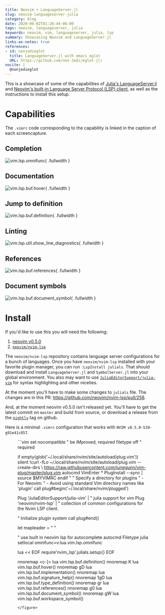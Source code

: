 ```yaml
---
title: Neovim + LanguageServer.jl
slug: neovim-languageserver-julia
category: blog
date: 2020-06-02T01:28:44-06:00
tags: neovim, languageserver, julia
keywords: neovim, vim, languageserver, julia, lsp
summary: Showcasing Neovim and LanguageServer.jl
links-as-notes: true
references:
- id: nonjedieglot
  title: LanguageServer.jl with emacs eglot
  URL: https://github.com/non-Jedi/eglot-jl/
nocite: |
  @nonjedieglot
---
```


This is a showcase of some of the capabilities of [Julia's LanguageServer.jl](https://github.com/julia-vscode/LanguageServer.jl) and [Neovim's built-in Language Server Protocol (LSP) client](https://neovim.io/doc/user/lsp.html), as well as the instructions to install this setup.

# Capabilities

The `.vimrc` code corresponding to the capability is linked in the caption of each screencapture.

## Completion

![[vim.lsp.omnifunc](https://github.com/kdheepak/dotfiles/blob/9f2f76877e0b6ace32c109d95e206ee9f1851193/vimrc#L648)](images/autocomplete.mov.gif){ .fullwidth }

## Documentation

![[vim.lsp.buf.hover](https://github.com/kdheepak/dotfiles/blob/9f2f76877e0b6ace32c109d95e206ee9f1851193/vimrc#L971)](images/documentation.mov.gif){ .fullwidth }

## Jump to definition

![[vim.lsp.buf.definition](https://github.com/kdheepak/dotfiles/blob/9f2f76877e0b6ace32c109d95e206ee9f1851193/vimrc#L968)](images/jumptodefinition.mov.gif){ .fullwidth }

## Linting

![[vim.lsp.util.show_line_diagnostics](https://github.com/kdheepak/dotfiles/blob/9f2f76877e0b6ace32c109d95e206ee9f1851193/vimrc#L992)](images/linting.mov.gif){ .fullwidth }

## References

![[vim.lsp.buf.references](https://github.com/kdheepak/dotfiles/blob/9f2f76877e0b6ace32c109d95e206ee9f1851193/vimrc#L983)](images/references.mov.gif){ .fullwidth }

## Document symbols

![[vim.lsp.buf.document\_symbol](https://github.com/kdheepak/dotfiles/blob/9f2f76877e0b6ace32c109d95e206ee9f1851193/vimrc#L986)](images/symbols.mov.gif){ .fullwidth }

# Install

If you'd like to use this you will need the following:

1. [neovim v0.5.0](https://github.com/neovim/neovim/releases/tag/nightly)
2. [`neovim/nvim-lsp`](https://github.com/neovim/nvim-lsp)

The `neovim/nvim-lsp` repository contains language server configurations for a bunch of languages.
Once you have `neovim/nvim-lsp` installed with your favorite plugin manager, you can run `:LspInstall julials`.
That should download and install `LanguageServer.jl` and `SymbolServer.jl` into your global environment.
You also may want to use [`JuliaEditorSupport/julia-vim`](https://github.com/JuliaEditorSupport/julia-vim) for syntax highlighting and other niceties.

At the moment you'll have to make some changes to `julials` file. The changes are in this PR: <https://github.com/neovim/nvim-lsp/pull/258>.

And, at the moment neovim v0.5.0 isn't released yet. You'll have to get the latest commit on `master` and build from source, or download a release from the [`nightly`](https://github.com/neovim/neovim/releases/tag/nightly) tag on github.

Here is a minimal `.vimrc` configuration that works with `NVIM v0.5.0-539-g91e41c857`.

<figure class="fullwidth">
```vim
set nocompatible              " be iMproved, required
filetype off                  " required

if empty(glob('~/.local/share/nvim/site/autoload/plug.vim'))
  silent !curl -fLo ~/.local/share/nvim/site/autoload/plug.vim --create-dirs
    \ https://raw.githubusercontent.com/junegunn/vim-plug/master/plug.vim
  autocmd VimEnter * PlugInstall --sync | source $MYVIMRC
endif
"
" Specify a directory for plugins
" - For Neovim:
" - Avoid using standard Vim directory names like 'plugin'
call plug#begin('~/.local/share/nvim/plugged')

Plug 'JuliaEditorSupport/julia-vim' | " julia support for vim
Plug 'neovim/nvim-lsp'              | " collection of common configurations for the Nvim LSP client.

" Initialize plugin system
call plug#end()

let mapleader = " "

" use built in neovim lsp for autocomplete
autocmd Filetype julia setlocal omnifunc=v:lua.vim.lsp.omnifunc

lua << EOF
    require'nvim_lsp'.julials.setup{}
EOF

nnoremap <silent> <c-]> <cmd>lua vim.lsp.buf.definition()<CR>
nnoremap <silent> K     <cmd>lua vim.lsp.buf.hover()<CR>
nnoremap <silent> gD    <cmd>lua vim.lsp.buf.implementation()<CR>
nnoremap <silent> <c-k> <cmd>lua vim.lsp.buf.signature_help()<CR>
nnoremap <silent> 1gD   <cmd>lua vim.lsp.buf.type_definition()<CR>
nnoremap <silent> gr    <cmd>lua vim.lsp.buf.references()<CR>
nnoremap <silent> g0    <cmd>lua vim.lsp.buf.document_symbol()<CR>
nnoremap <silent> gW    <cmd>lua vim.lsp.buf.workspace_symbol()<CR>
```
</figure>
